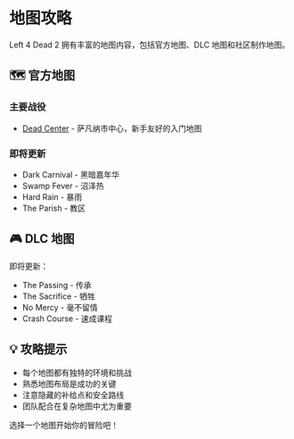 # 地图攻略

Left 4 Dead 2 拥有丰富的地图内容，包括官方地图、DLC 地图和社区制作地图。

## 🗺️ 官方地图

### 主要战役
- [Dead Center](./dead-center) - 萨凡纳市中心，新手友好的入门地图

### 即将更新
- Dark Carnival - 黑暗嘉年华
- Swamp Fever - 沼泽热
- Hard Rain - 暴雨
- The Parish - 教区

## 🎮 DLC 地图

即将更新：
- The Passing - 传承
- The Sacrifice - 牺牲
- No Mercy - 毫不留情
- Crash Course - 速成课程

## 💡 攻略提示

- 每个地图都有独特的环境和挑战
- 熟悉地图布局是成功的关键
- 注意隐藏的补给点和安全路线
- 团队配合在复杂地图中尤为重要

选择一个地图开始你的冒险吧！
